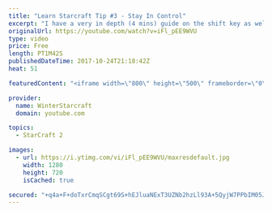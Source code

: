 ```yaml
---
title: "Learn Starcraft Tip #3 - Stay In Control"
excerpt: "I have a very in depth (4 mins) guide on the shift key as well here https://www.youtube.com/watch?v=7x9pHr544oY"
originalUrl: https://youtube.com/watch?v=iFl_pEE9WVU
type: video
price: Free
length: PT1M42S
publishedDateTime: 2017-10-24T21:18:42Z
heat: 51

featuredContent: "<iframe width=\"800\" height=\"500\" frameborder=\"0\" src=\"https://www.youtube.com/embed/iFl_pEE9WVU\" allow=\"accelerometer; autoplay; encrypted-media; gyroscope; picture-in-picture\" allowfullscreen></iframe>"

provider:
  name: WinterStarcraft
  domain: youtube.com

topics:
  - StarCraft 2

images:
  - url: https://i.ytimg.com/vi/iFl_pEE9WVU/maxresdefault.jpg
    width: 1280
    height: 720
    isCached: true

secured: "+q4a+F+doTxrCmqSCgt69S+hEJluaNExT3UZNb2hzLl93A+5QyjW7PPbIM05Jk9r0DerWW1L0Oq6JutyVN0CMOlLZy9mMeZ0gsbKTaDI7MyGavNfnmKISHwTiqC0PSnS0ilcR1/E6jUwloOFc7424/RRAM+ve/0G2GM5DQ85pyIHMP1qF6hhgaUSHQDwiQknxOLNMJCV06JUkEAiq6oLp0ip891Mh7wFUU1F9pVEkfL4LSRl63pCNXl9M2Sy6EYSpCOOrD1J6DXQ9tStxH9Oc6i8Buevmge5WLED0DnLbjNfD0IeGRmMEkgocOCbIX5flpPez4F7g+uzhNeMvyJZ3m4M/slpQ+EpbzRHjrkkfp5LAWuNzXPDYH2Zt0PL97hzPebIQ6XmRLYIf2rW33aHMkWfFuc3fRHrDSFN1HFPSMQ=;r42K1JSyJE8VWx6SnuR6vA=="
---
```


